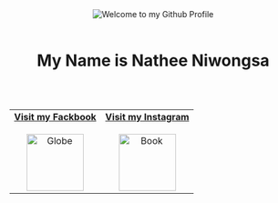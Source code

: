 <!-- "Hero" Header -->
<div align="center">
  <img src="https://github.com/BrunnerLivio/brunnerlivio/blob/master/images/welcome.png?raw=true" style="max-width: 100%;" alt="Welcome to my Github Profile" />
  <br />
  <br />
  <h1>My Name is Nathee Niwongsa</h1>
  <br />
  <br />

</div>

<!-- Social -->
<table width="100%">
<tr>
<td align="center">
<a href="https://www.facebook.com/profile.php?id=100006595594090">
<strong>Visit my Fackbook </strong>
<br />
<br />

<!-- Centering something has never been easy, has it? -->
<img alt="Globe" height="100" src="https://upload.wikimedia.org/wikipedia/commons/thumb/0/05/Facebook_Logo_%282019%29.png/900px-Facebook_Logo_%282019%29.png">
</a>
</td>
<td align="center">
<a href="https://www.instagram.com/teeser.nn/">
<strong>Visit my Instagram</strong>
<br />
<br />
<img height="100" alt="Book" src="https://gdb.voanews.com/FAFDC49A-1B12-4426-A5AA-1145780EC71F_cx0_cy4_cw0_w1200_r1.jpg"> 
</a>   
</td>
</tr>
</table>

</div>
